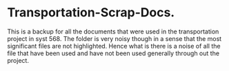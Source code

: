 # Transportation-Scrap-Docs.
This is a backup for all the documents that were used in the transportation project in syst 568. The folder is very noisy though in a sense that the most significant files are not highlighted. Hence what is there is a noise of all the file that have been used and have not been used generally through out the project.

